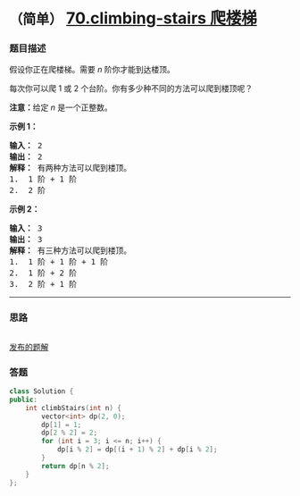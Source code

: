 # `（简单）` [70.climbing-stairs 爬楼梯](https://leetcode-cn.com/problems/climbing-stairs/)

### 题目描述
<p>假设你正在爬楼梯。需要 <em>n</em>&nbsp;阶你才能到达楼顶。</p>

<p>每次你可以爬 1 或 2 个台阶。你有多少种不同的方法可以爬到楼顶呢？</p>

<p><strong>注意：</strong>给定 <em>n</em> 是一个正整数。</p>

<p><strong>示例 1：</strong></p>

<pre><strong>输入：</strong> 2
<strong>输出：</strong> 2
<strong>解释：</strong> 有两种方法可以爬到楼顶。
1.  1 阶 + 1 阶
2.  2 阶</pre>

<p><strong>示例 2：</strong></p>

<pre><strong>输入：</strong> 3
<strong>输出：</strong> 3
<strong>解释：</strong> 有三种方法可以爬到楼顶。
1.  1 阶 + 1 阶 + 1 阶
2.  1 阶 + 2 阶
3.  2 阶 + 1 阶
</pre>


---
### 思路
```
```

[发布的题解](https://leetcode-cn.com/problems/climbing-stairs/solution/climbing-stairs-by-ikaruga/)

### 答题
``` C++
class Solution {
public:
    int climbStairs(int n) {
        vector<int> dp(2, 0);
        dp[1] = 1;
        dp[2 % 2] = 2;
        for (int i = 3; i <= n; i++) {
            dp[i % 2] = dp[(i + 1) % 2] + dp[i % 2];
        }
        return dp[n % 2];
    }
};
```




